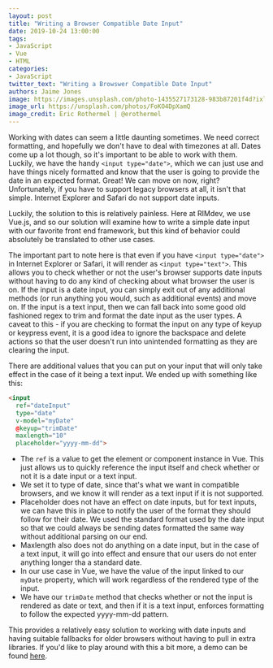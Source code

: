 ```yaml
---
layout: post
title: "Writing a Browser Compatible Date Input"
date: 2019-10-24 13:00:00
tags:
- JavaScript
- Vue
- HTML
categories:
- JavaScript
twitter_text: "Writing a Browswer Compatible Date Input"
authors: Jaime Jones
image: https://images.unsplash.com/photo-1435527173128-983b87201f4d?ixlib=rb-1.2.1&ixid=eyJhcHBfaWQiOjEyMDd9&auto=format&fit=crop&w=1347&q=80
image_url: https://unsplash.com/photos/FoKO4DpXamQ
image_credit: Eric Rothermel | @erothermel
---
```


Working with dates can seem a little daunting sometimes. We need correct formatting, and hopefully we don't have to deal with timezones at all. Dates come up a lot though, so it's important to be able to work with them. Luckily, we have the handy `<input type="date">`, which we can just use and have things nicely formatted and know that the user is going to provide the date in an expected format. Great! We can move on now, right? Unfortunately, if you have to support legacy browsers at all, it isn't that simple. Internet Explorer and Safari do not support date inputs.

Luckily, the solution to this is relatively painless. Here at RIMdev, we use Vue.js, and so our solution will examine how to write a simple date input with our favorite front end framework, but this kind of behavior could absolutely be translated to other use cases.

The important part to note here is that even if you have `<input type="date">` in Internet Explorer or Safari, it will render as `<input type="text">`. This allows you to check whether or not the user's browser supports date inputs without having to do any kind of checking about what browser the user is on. If the input is a date input, you can simply exit out of any additional methods (or run anything you would, such as additional events) and move on. If the input is a text input, then we can fall back into some good old fashioned regex to trim and format the date input as the user types. A caveat to this - if you are checking to format the input on any type of keyup or keypress event, it is a good idea to ignore the backspace and delete actions so that the user doesn't run into unintended formatting as they are clearing the input.

There are additional values that you can put on your input that will only take effect in the case of it being a text input. We ended up with something like this:
```html
<input
  ref="dateInput"
  type="date"
  v-model="myDate"
  @keyup="trimDate"
  maxlength="10"
  placeholder="yyyy-mm-dd">
```
- The `ref` is a value to get the element or component instance in Vue. This just allows us to quickly reference the input itself and check whether or not it is a date input or a text input.
- We set it to type of date, since that's what we want in compatible browsers, and we know it will render as a text input if it is not supported.
- Placeholder does not have an effect on date inputs, but for text inputs, we can have this in place to notify the user of the format they should follow for their date. We used the standard format used by the date input so that we could always be sending dates formatted the same way without additional parsing on our end.
- Maxlength also does not do anything on a date input, but in the case of a text input, it will go into effect and ensure that our users do not enter anything longer tha a standard date.
- In our use case in Vue, we have the value of the input linked to our `myDate` property, which will work regardless of the rendered type of the input.
- We have our `trimDate` method that checks whether or not the input is rendered as date or text, and then if it is a text input, enforces formatting to follow the expected yyyy-mm-dd pattern.

This provides a relatively easy solution to working with date inputs and having suitable fallbacks for older browsers without having to pull in extra libraries. If you'd like to play around with this a bit more, a demo can be found [here](https://codepen.io/jaime-lynn/pen/MWWmrbN).
